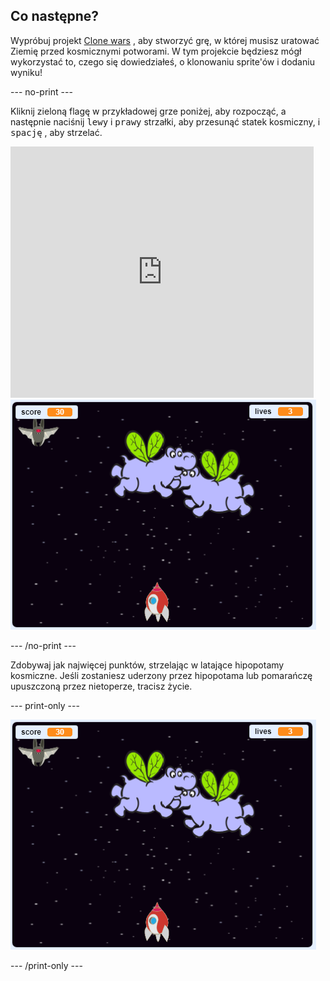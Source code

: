 ## Co następne?

Wypróbuj projekt [Clone wars](https://projects.raspberrypi.org/en/projects/clone-wars?utm_source=pathway&utm_medium=whatnext&utm_campaign=projects) , aby stworzyć grę, w której musisz uratować Ziemię przed kosmicznymi potworami. W tym projekcie będziesz mógł wykorzystać to, czego się dowiedziałeś, o klonowaniu sprite'ów i dodaniu wyniku!

\--- no-print \---

Kliknij zieloną flagę w przykładowej grze poniżej, aby rozpocząć, a następnie naciśnij <kbd>lewy</kbd> i <kbd>prawy</kbd> strzałki, aby przesunąć statek kosmiczny, i <kbd>spację</kbd> , aby strzelać.

<div class="scratch-preview">
  <iframe allowtransparency="true" width="485" height="402" src="https://scratch.mit.edu/projects/embed/276887163/?autostart=false" frameborder="0" scrolling="no"></iframe>
  <img src="images/clone-showcase.png">
</div>

\--- /no-print \---

Zdobywaj jak najwięcej punktów, strzelając w latające hipopotamy kosmiczne. Jeśli zostaniesz uderzony przez hipopotama lub pomarańczę upuszczoną przez nietoperze, tracisz życie.

\--- print-only \---

![desc](images/clone-showcase.png)

\--- /print-only \---